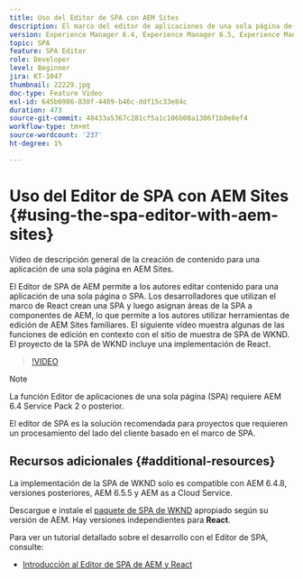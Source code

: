```yaml
---
title: Uso del Editor de SPA con AEM Sites
description: El marco del editor de aplicaciones de una sola página de AEM permite a los autores editar contenido para una aplicación de una sola página o una SPA. Los desarrolladores que utilizan cualquiera de los marcos de React crean una SPA y luego asignan áreas de la SPA a componentes de AEM, lo que permite a los autores utilizar herramientas de edición de AEM Sites familiares.
version: Experience Manager 6.4, Experience Manager 6.5, Experience Manager as a Cloud Service
topic: SPA
feature: SPA Editor
role: Developer
level: Beginner
jira: KT-1047
thumbnail: 22229.jpg
doc-type: Feature Video
exl-id: 645b6986-830f-4409-b46c-ddf15c33e84c
duration: 473
source-git-commit: 48433a5367c281cf5a1c106b08a1306f1b0e8ef4
workflow-type: tm+mt
source-wordcount: '237'
ht-degree: 1%

---
```


# Uso del Editor de SPA con AEM Sites {#using-the-spa-editor-with-aem-sites}

Vídeo de descripción general de la creación de contenido para una aplicación de una sola página en AEM Sites.

El Editor de SPA de AEM permite a los autores editar contenido para una aplicación de una sola página o SPA. Los desarrolladores que utilizan el marco de React crean una SPA y luego asignan áreas de la SPA a componentes de AEM, lo que permite a los autores utilizar herramientas de edición de AEM Sites familiares. El siguiente vídeo muestra algunas de las funciones de edición en contexto con el sitio de muestra de SPA de WKND. El proyecto de la SPA de WKND incluye una implementación de React.

>[!VIDEO](https://video.tv.adobe.com/v/22229?quality=12&learn=on)

>[!NOTE]
>
> La función Editor de aplicaciones de una sola página (SPA) requiere AEM 6.4 Service Pack 2 o posterior.
>
> El editor de SPA es la solución recomendada para proyectos que requieren un procesamiento del lado del cliente basado en el marco de SPA.

## Recursos adicionales {#additional-resources}

La implementación de la SPA de WKND solo es compatible con AEM 6.4.8, versiones posteriores, AEM 6.5.5 y AEM as a Cloud Service.

Descargue e instale el [paquete de SPA de WKND](https://github.com/adobe/aem-guides-wknd-spa/releases) apropiado según su versión de AEM. Hay versiones independientes para **React**.

Para ver un tutorial detallado sobre el desarrollo con el Editor de SPA, consulte:

* [Introducción al Editor de SPA de AEM y React](https://experienceleague.adobe.com/docs/experience-manager-learn/getting-started-with-aem-headless/spa-editor/react/overview.html)
